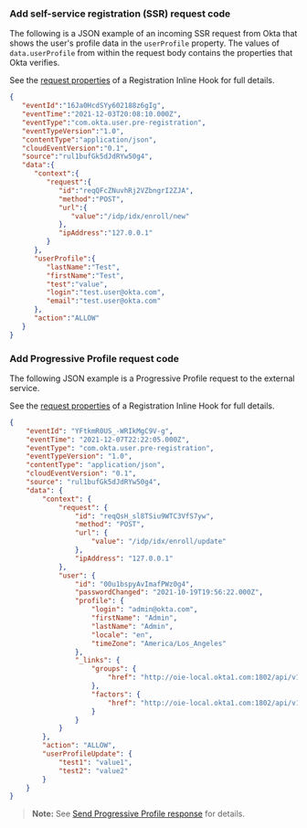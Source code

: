 <!-- Note: this file isn't necessary for the latest version of the registration inline hook guide. I'm keeping it her for future reference, that is, if we document SDKs other than the Node.js SDK -->


### Add self-service registration (SSR) request code

The following is a JSON example of an incoming SSR request from Okta that shows the user's profile data in the `userProfile` property. The values of `data.userProfile` from within the request body contains the properties that Okta verifies.

See the [request properties](/docs/references/registration-hook/#objects-in-the-request-from-okta) of a Registration Inline Hook for full details.


```json
{
   "eventId":"16Ja0HcdSYy602188z6gIg",
   "eventTime":"2021-12-03T20:08:10.000Z",
   "eventType":"com.okta.user.pre-registration",
   "eventTypeVersion":"1.0",
   "contentType":"application/json",
   "cloudEventVersion":"0.1",
   "source":"rul1bufGk5dJdRYw50g4",
   "data":{
      "context":{
         "request":{
            "id":"reqQFcZNuvhRj2VZbngrI2ZJA",
            "method":"POST",
            "url":{
               "value":"/idp/idx/enroll/new"
            },
            "ipAddress":"127.0.0.1"
         }
      },
      "userProfile":{
         "lastName":"Test",
         "firstName":"Test",
         "test":"value",
         "login":"test.user@okta.com",
         "email":"test.user@okta.com"
      },
      "action":"ALLOW"
   }
}
```


### Add Progressive Profile request code

<ApiLifecycle access="ie" />
The following JSON example is a Progressive Profile request to the external service.

See the [request properties](/docs/references/registration-hook/#objects-in-the-request-from-okta) of a Registration Inline Hook for full details.

```json
{
    "eventId": "YFtkmR0US_-WRIkMgC9V-g",
    "eventTime": "2021-12-07T22:22:05.000Z",
    "eventType": "com.okta.user.pre-registration",
    "eventTypeVersion": "1.0",
    "contentType": "application/json",
    "cloudEventVersion": "0.1",
    "source": "rul1bufGk5dJdRYw50g4",
    "data": {
        "context": {
            "request": {
                "id": "reqQsH_sl8TSiu9WTC3VfS7yw",
                "method": "POST",
                "url": {
                    "value": "/idp/idx/enroll/update"
                },
                "ipAddress": "127.0.0.1"
            },
            "user": {
                "id": "00u1bspyAvImafPWz0g4",
                "passwordChanged": "2021-10-19T19:56:22.000Z",
                "profile": {
                    "login": "admin@okta.com",
                    "firstName": "Admin",
                    "lastName": "Admin",
                    "locale": "en",
                    "timeZone": "America/Los_Angeles"
                },
                "_links": {
                    "groups": {
                        "href": "http://oie-local.okta1.com:1802/api/v1/users/00u1bspyAvImafPWz0g4/groups"
                    },
                    "factors": {
                        "href": "http://oie-local.okta1.com:1802/api/v1/users/00u1bspyAvImafPWz0g4/factors"
                    }
                }
            }
        },
        "action": "ALLOW",
        "userProfileUpdate": {
            "test1": "value1",
            "test2": "value2"
        }
    }
}
```

> **Note:** See [Send Progressive Profile response](#send-progressive-profile-response) for details.
